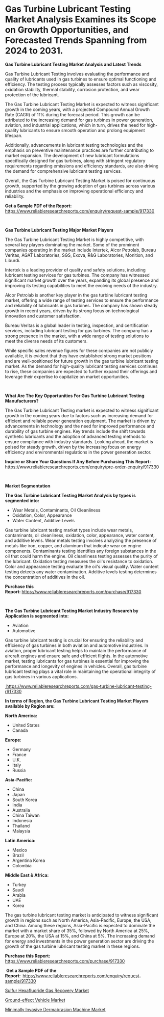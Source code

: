 <p><h1>Gas Turbine Lubricant Testing Market Analysis Examines its Scope on Growth Opportunities, and Forecasted Trends Spanning from 2024 to 2031.</h1></p><p><strong>Gas Turbine Lubricant Testing Market Analysis and Latest Trends</strong></p>
<p><p>Gas Turbine Lubricant Testing involves evaluating the performance and quality of lubricants used in gas turbines to ensure optimal functioning and efficiency. The testing process typically assesses factors such as viscosity, oxidation stability, thermal stability, corrosion protection, and wear protection of the lubricant.</p><p>The Gas Turbine Lubricant Testing Market is expected to witness significant growth in the coming years, with a projected Compound Annual Growth Rate (CAGR) of 11% during the forecast period. This growth can be attributed to the increasing demand for gas turbines in power generation, aviation, and industrial applications, which in turn, drives the need for high-quality lubricants to ensure smooth operation and prolong equipment lifespan.</p><p>Additionally, advancements in lubricant testing technologies and the emphasis on preventive maintenance practices are further contributing to market expansion. The development of new lubricant formulations specifically designed for gas turbines, along with stringent regulatory requirements regarding emissions and efficiency standards, are also driving the demand for comprehensive lubricant testing services.</p><p>Overall, the Gas Turbine Lubricant Testing Market is poised for continuous growth, supported by the growing adoption of gas turbines across various industries and the emphasis on improving operational efficiency and reliability.</p></p>
<p><strong>Get a Sample PDF of the Report:&nbsp;</strong> <a href="https://www.reliableresearchreports.com/enquiry/request-sample/917330">https://www.reliableresearchreports.com/enquiry/request-sample/917330</a></p>
<p>&nbsp;</p>
<p><strong>Gas Turbine Lubricant Testing Major Market Players</strong></p>
<p><p>The Gas Turbine Lubricant Testing Market is highly competitive, with several key players dominating the market. Some of the prominent companies operating in the market include Intertek, Alcor Petrolab, Bureau Veritas, AGAT Laboratories, SGS, Exova, R&G Laboratories, Monition, and Liburdi.</p><p>Intertek is a leading provider of quality and safety solutions, including lubricant testing services for gas turbines. The company has witnessed significant market growth over the years, expanding its global presence and improving its testing capabilities to meet the evolving needs of the industry.</p><p>Alcor Petrolab is another key player in the gas turbine lubricant testing market, offering a wide range of testing services to ensure the performance and reliability of lubricants in gas turbines. The company has shown steady growth in recent years, driven by its strong focus on technological innovation and customer satisfaction.</p><p>Bureau Veritas is a global leader in testing, inspection, and certification services, including lubricant testing for gas turbines. The company has a strong presence in the market, with a wide range of testing solutions to meet the diverse needs of its customers.</p><p>While specific sales revenue figures for these companies are not publicly available, it is evident that they have established strong market positions and are well-positioned for future growth in the gas turbine lubricant testing market. As the demand for high-quality lubricant testing services continues to rise, these companies are expected to further expand their offerings and leverage their expertise to capitalize on market opportunities.</p></p>
<p>&nbsp;</p>
<p><strong>What Are The Key Opportunities For Gas Turbine Lubricant Testing Manufacturers?</strong></p>
<p><p>The Gas Turbine Lubricant Testing market is expected to witness significant growth in the coming years due to factors such as increasing demand for efficient and reliable power generation equipment. The market is driven by advancements in technology and the need for improved performance and durability of gas turbine engines. Key trends include the shift towards synthetic lubricants and the adoption of advanced testing methods to ensure compliance with industry standards. Looking ahead, the market is poised for steady growth, driven by the increasing focus on energy efficiency and environmental regulations in the power generation sector.</p></p>
<p><strong>Inquire or Share Your Questions If Any Before Purchasing This Report:</strong> <a href="https://www.reliableresearchreports.com/enquiry/pre-order-enquiry/917330">https://www.reliableresearchreports.com/enquiry/pre-order-enquiry/917330</a></p>
<p>&nbsp;</p>
<p><strong>Market Segmentation</strong></p>
<p><strong>The Gas Turbine Lubricant Testing Market Analysis by types is segmented into:</strong></p>
<p><ul><li>Wear Metals, Contaminants, Oil Cleanliness</li><li>Oxidation, Color, Appearance</li><li>Water Content, Additive Levels</li></ul></p>
<p><p>Gas turbine lubricant testing market types include wear metals, contaminants, oil cleanliness, oxidation, color, appearance, water content, and additive levels. Wear metals testing involves analyzing the presence of metals like iron, copper, and aluminum that indicate wear on engine components. Contaminants testing identifies any foreign substances in the oil that could harm the engine. Oil cleanliness testing assesses the purity of the lubricant. Oxidation testing measures the oil's resistance to oxidation. Color and appearance testing evaluate the oil's visual quality. Water content testing detects any water contamination. Additive levels testing determines the concentration of additives in the oil.</p></p>
<p><strong>Purchase this Report:&nbsp;</strong><a href="https://www.reliableresearchreports.com/purchase/917330">https://www.reliableresearchreports.com/purchase/917330</a></p>
<p>&nbsp;</p>
<p><strong>The Gas Turbine Lubricant Testing Market Industry Research by Application is segmented into:</strong></p>
<p><ul><li>Aviation</li><li>Automotive</li></ul></p>
<p><p>Gas turbine lubricant testing is crucial for ensuring the reliability and efficiency of gas turbines in both aviation and automotive industries. In aviation, proper lubricant testing helps to maintain the performance of aircraft engines and ensure safe and efficient flights. In the automotive market, testing lubricants for gas turbines is essential for improving the performance and longevity of engines in vehicles. Overall, gas turbine lubricant testing plays a vital role in maintaining the operational integrity of gas turbines in various applications.</p></p>
<p><a href="https://www.reliableresearchreports.com/gas-turbine-lubricant-testing-r917330">&nbsp;https://www.reliableresearchreports.com/gas-turbine-lubricant-testing-r917330</a></p>
<p><strong>In terms of Region, the Gas Turbine Lubricant Testing Market Players available by Region are:</strong></p>
<p>
    <p> <strong> North America: </strong>
        <ul>
            <li>United States</li>
            <li>Canada</li>
        </ul>
        </p> 
    <p> <strong> Europe: </strong>
        <ul>
            <li>Germany</li>
            <li>France</li>
            <li>U.K.</li>
            <li>Italy</li>
            <li>Russia</li>
        </ul>
        </p> 
    <p> <strong> Asia-Pacific: </strong>
        <ul>
            <li>China</li>
            <li>Japan</li>
            <li>South Korea</li>
            <li>India</li>
            <li>Australia</li>
            <li>China Taiwan</li>
            <li>Indonesia</li>
            <li>Thailand</li>
            <li>Malaysia</li>
        </ul>
        </p> 
    <p> <strong> Latin America: </strong>
        <ul>
            <li>Mexico</li>
            <li>Brazil</li>
            <li>Argentina Korea</li>
            <li>Colombia</li>
        </ul>
        </p> 
    <p> <strong> Middle East & Africa: </strong>
        <ul>
            <li>Turkey</li>
            <li>Saudi</li>
            <li>Arabia</li>
            <li>UAE</li>
            <li>Korea</li>
        </ul>
    </p>
    </p>
<p><p>The gas turbine lubricant testing market is anticipated to witness significant growth in regions such as North America, Asia-Pacific, Europe, the USA, and China. Among these regions, Asia-Pacific is expected to dominate the market with a market share of 35%, followed by North America at 25%, Europe at 20%, the USA at 15%, and China at 5%. The increasing demand for energy and investments in the power generation sector are driving the growth of the gas turbine lubricant testing market in these regions.</p></p>
<p><strong>Purchase this Report: </strong><a href="https://www.reliableresearchreports.com/purchase/917330">https://www.reliableresearchreports.com/purchase/917330</a></p>
<p>&nbsp;<strong>Get a Sample PDF of the Report:&nbsp;&nbsp;</strong><a href="https://www.reliableresearchreports.com/enquiry/request-sample/917330">https://www.reliableresearchreports.com/enquiry/request-sample/917330</a></p>
<p><strong></strong></p>
<p><p><a href="https://www.linkedin.com/pulse/sulfur-hexafluoride-gas-recovery-market-research-report-2auze">Sulfur Hexafluoride Gas Recovery Market</a></p><p><a href="https://www.linkedin.com/pulse/ground-effect-vehicle-market-report-reveals-latest-trends-growth-bbeve">Ground-effect Vehicle Market</a></p><p><a href="https://www.linkedin.com/pulse/minimally-invasive-dermabrasion-machine-market-furnishes-information-vhjnf">Minimally Invasive Dermabrasion Machine Market</a></p></p>